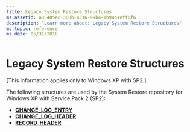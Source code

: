```yaml
---
title: Legacy System Restore Structures
ms.assetid: a85405ec-360b-4316-99b4-1b94b1eff0f6
description: "Learn more about: Legacy System Restore Structures"
ms.topic: reference
ms.date: 05/31/2018
---
```


# Legacy System Restore Structures

\[This information applies only to Windows XP with SP2.\]

The following structures are used by the System Restore repository for Windows XP with Service Pack 2 (SP2):

-   [**CHANGE\_LOG\_ENTRY**](change-log-entry.md)
-   [**CHANGE\_LOG\_HEADER**](change-log-header.md)
-   [**RECORD\_HEADER**](record-header.md)

 

 




